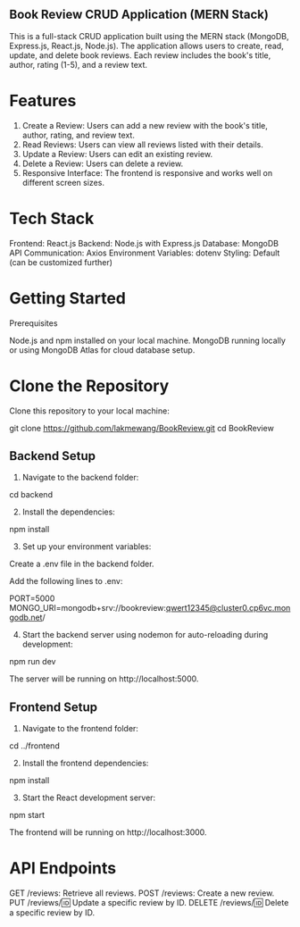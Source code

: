 ## Book Review CRUD Application (MERN Stack)
This is a full-stack CRUD application built using the MERN stack (MongoDB, Express.js, React.js, Node.js). The application allows users to create, read, update, and delete book reviews. Each review includes the book's title, author, rating (1-5), and a review text.

# Features
1. Create a Review: Users can add a new review with the book's title, author, rating, and review text.
2. Read Reviews: Users can view all reviews listed with their details.
3. Update a Review: Users can edit an existing review.
4. Delete a Review: Users can delete a review.
5. Responsive Interface: The frontend is responsive and works well on different screen sizes.

# Tech Stack
Frontend: React.js
Backend: Node.js with Express.js
Database: MongoDB
API Communication: Axios
Environment Variables: dotenv
Styling: Default (can be customized further)

# Getting Started
Prerequisites

Node.js and npm installed on your local machine.
MongoDB running locally or using MongoDB Atlas for cloud database setup.

# Clone the Repository

Clone this repository to your local machine:

git clone https://github.com/lakmewang/BookReview.git
cd BookReview

## Backend Setup

1. Navigate to the backend folder:

cd backend

2. Install the dependencies:

npm install

3. Set up your environment variables:

Create a .env file in the backend folder.

Add the following lines to .env:

PORT=5000
MONGO_URI=mongodb+srv://bookreview:qwert12345@cluster0.cp6vc.mongodb.net/

4. Start the backend server using nodemon for auto-reloading during development:

npm run dev

The server will be running on http://localhost:5000.

## Frontend Setup

1. Navigate to the frontend folder:

cd ../frontend

2. Install the frontend dependencies:

npm install

3. Start the React development server:

npm start

The frontend will be running on http://localhost:3000.

# API Endpoints

GET /reviews: Retrieve all reviews.
POST /reviews: Create a new review.
PUT /reviews/:id: Update a specific review by ID.
DELETE /reviews/:id: Delete a specific review by ID.
